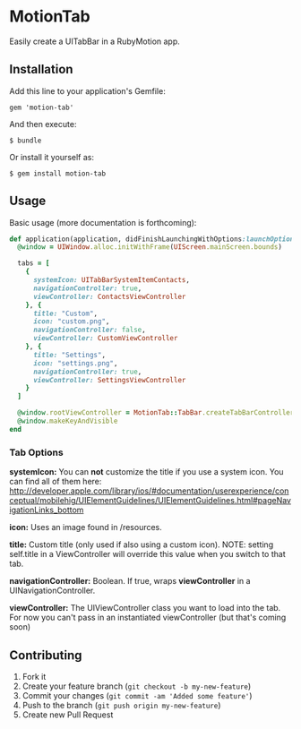# MotionTab

Easily create a UITabBar in a RubyMotion app.

## Installation

Add this line to your application's Gemfile:

    gem 'motion-tab'

And then execute:

    $ bundle

Or install it yourself as:

    $ gem install motion-tab

## Usage

Basic usage (more documentation is forthcoming):

```ruby
def application(application, didFinishLaunchingWithOptions:launchOptions)
  @window = UIWindow.alloc.initWithFrame(UIScreen.mainScreen.bounds)

  tabs = [
    {
      systemIcon: UITabBarSystemItemContacts,
      navigationController: true,
      viewController: ContactsViewController
    }, {
      title: "Custom",
      icon: "custom.png",
      navigationController: false,
      viewController: CustomViewController
    }, {
      title: "Settings",
      icon: "settings.png",
      navigationController: true,
      viewController: SettingsViewController
    }
  ]

  @window.rootViewController = MotionTab::TabBar.createTabBarControllerFromData(tabs)
  @window.makeKeyAndVisible
end
```

### Tab Options
**systemIcon:** You can **not** customize the title if you use a system icon. You can find all of them here: http://developer.apple.com/library/ios/#documentation/userexperience/conceptual/mobilehig/UIElementGuidelines/UIElementGuidelines.html#pageNavigationLinks_bottom

**icon:** Uses an image found in /resources.

**title:** Custom title (only used if also using a custom icon). NOTE: setting self.title in a ViewController will override this value when you switch to that tab.

**navigationController:** Boolean. If true, wraps **viewController** in a UINavigationController.

**viewController:** The UIViewController class you want to load into the tab. For now you can't pass in an instantiated viewController (but that's coming soon)


## Contributing

1. Fork it
2. Create your feature branch (`git checkout -b my-new-feature`)
3. Commit your changes (`git commit -am 'Added some feature'`)
4. Push to the branch (`git push origin my-new-feature`)
5. Create new Pull Request
